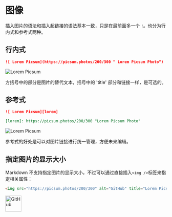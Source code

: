 # 图像

插入图片的语法和插入超链接的语法基本一致，只是在最前面多一个 `!`。也分为行内式和参考式两种。

## 行内式

```markdown
![ Lorem Picsum](https://picsum.photos/200/300 " Lorem Picsum Photo")
```

![ Lorem Picsum](https://picsum.photos/200/300 " Lorem Picsum Photo")

方括号中的部分是图片的替代文本，括号中的 'title' 部分和链接一样，是可选的。

## 参考式

```markdown
![ Lorem Picsum][lorem]

[lorem]: https://picsum.photos/200/300 "Lorem Picsum Photo"
```

![ Lorem Picsum][lorem]

[lorem]: https://picsum.photos/200/300 "Lorem Picsum Photo"

参考式的好处是可以对图片链接进行统一管理，方便未来编辑。

## 指定图片的显示大小

Markdown 不支持指定图片的显示大小，不过可以通过直接插入`<img />`标签来指定相关属性：

```html
<img src="https://picsum.photos/200/300" alt="GitHub" title="Lorem Picsum Photo" width="50" height="50" />
```

<img src="https://picsum.photos/200/300" alt="GitHub" title="Lorem Picsum Photo" width="50" height="50" />
